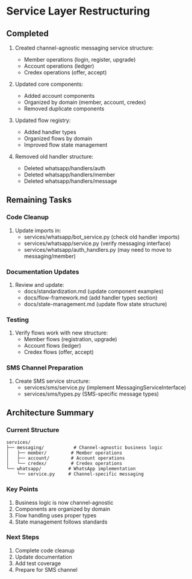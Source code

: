 # Service Layer Restructuring

## Completed
1. Created channel-agnostic messaging service structure:
   - Member operations (login, register, upgrade)
   - Account operations (ledger)
   - Credex operations (offer, accept)

2. Updated core components:
   - Added account components
   - Organized by domain (member, account, credex)
   - Removed duplicate components

3. Updated flow registry:
   - Added handler types
   - Organized flows by domain
   - Improved flow state management

4. Removed old handler structure:
   - Deleted whatsapp/handlers/auth
   - Deleted whatsapp/handlers/member
   - Deleted whatsapp/handlers/message

## Remaining Tasks

### Code Cleanup
1. Update imports in:
   - services/whatsapp/bot_service.py (check old handler imports)
   - services/whatsapp/service.py (verify messaging interface)
   - services/whatsapp/auth_handlers.py (may need to move to messaging/member)

### Documentation Updates
1. Review and update:
   - docs/standardization.md (update component examples)
   - docs/flow-framework.md (add handler types section)
   - docs/state-management.md (update flow state structure)

### Testing
1. Verify flows work with new structure:
   - Member flows (registration, upgrade)
   - Account flows (ledger)
   - Credex flows (offer, accept)

### SMS Channel Preparation
1. Create SMS service structure:
   - services/sms/service.py (implement MessagingServiceInterface)
   - services/sms/types.py (SMS-specific message types)

## Architecture Summary

### Current Structure
```
services/
├── messaging/           # Channel-agnostic business logic
│   ├── member/         # Member operations
│   ├── account/        # Account operations
│   └── credex/         # Credex operations
└── whatsapp/          # WhatsApp implementation
    └── service.py     # Channel-specific messaging
```

### Key Points
1. Business logic is now channel-agnostic
2. Components are organized by domain
3. Flow handling uses proper types
4. State management follows standards

### Next Steps
1. Complete code cleanup
2. Update documentation
3. Add test coverage
4. Prepare for SMS channel
